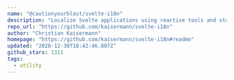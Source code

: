 ```yaml
---
name: "@cautionyourblast/svelte-i18n"
description: "Localize Svelte applications using reactive tools and stores."
repo_url: "https://github.com/kaisermann/svelte-i18n"
author: "Christian Kaisermann"
homepage: "https://github.com/kaisermann/svelte-i18n#readme"
updated: "2020-12-30T18:42:46.807Z"
github_stars: 1311
tags: 
  - utility
---
```

